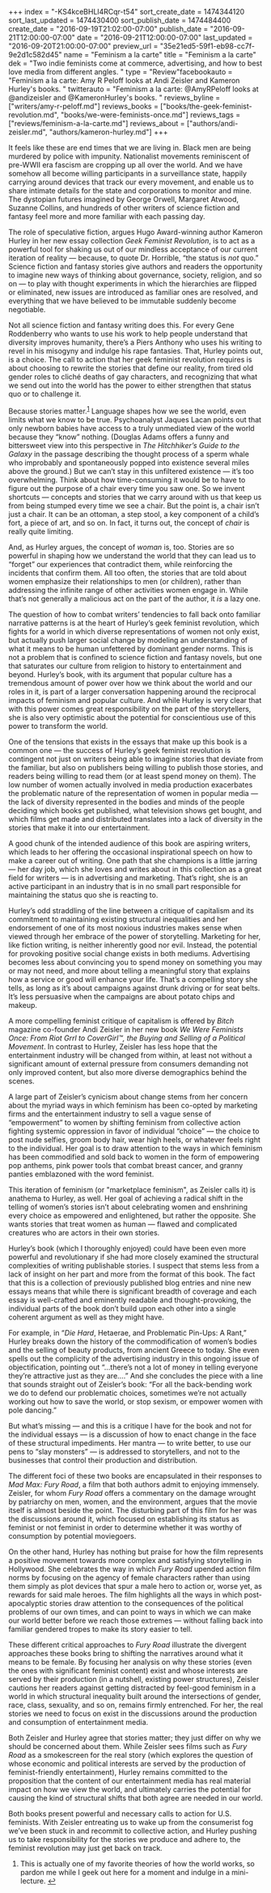 +++
index = "-KS4kceBHLl4RCqr-t54"
sort_create_date = 1474344120
sort_last_updated = 1474430400
sort_publish_date = 1474484400
create_date = "2016-09-19T21:02:00-07:00"
publish_date = "2016-09-21T12:00:00-07:00"
date = "2016-09-21T12:00:00-07:00"
last_updated = "2016-09-20T21:00:00-07:00"
preview_url = "35e21ed5-59f1-eb98-cc7f-9e2d1c582d45"
name = "Feminism a la carte"
title = "Feminism a la carte"
dek = "Two indie feminists come at commerce, advertising, and how to best love media from different angles. "
type = "Review"facebookauto = "Feminism a la carte: Amy R Peloff looks at Andi Zeisler and Kameron Hurley's books. "
twitterauto = "Feminism a la carte: @AmyRPeloff looks at @andizeisler and @KameronHurley's books. "
reviews_byline = ["writers/amy-r-peloff.md"]
reviews_books = ["books/the-geek-feminist-revolution.md", "books/we-were-feminists-once.md"]
reviews_tags = ["reviews/feminism-a-la-carte.md"]
reviews_about = ["authors/andi-zeisler.md", "authors/kameron-hurley.md"]
+++

It feels like these are end times that we are living in. Black men are being murdered by police with impunity. Nationalist movements reminiscent of pre-WWII era fascism are cropping up all over the world. And we have somehow all become willing participants in a surveillance state, happily carrying around devices that track our every movement, and enable us to share intimate details for the state and corporations to monitor and mine. The dystopian futures imagined by George Orwell, Margaret Atwood, Suzanne Collins, and hundreds of other writers of science fiction and fantasy feel more and more familiar with each passing day. 

The role of speculative fiction, argues Hugo Award-winning author Kameron Hurley in her new essay collection _Geek Feminist Revolution_, is to act as a powerful tool for shaking us out of our mindless acceptance of our current iteration of reality &mdash; because, to quote Dr. Horrible, “the status is _not_ quo.” Science fiction and fantasy stories give authors and readers the opportunity to imagine new ways of thinking about governance, society, religion, and so on &mdash; to play with thought experiments in which the hierarchies are flipped or eliminated, new issues are introduced as familiar ones are resolved, and everything that we have believed to be immutable suddenly become negotiable. 

Not all science fiction and fantasy writing does this. For every Gene Roddenberry who wants to use his work to help people understand that diversity improves humanity, there’s a Piers Anthony who uses his writing to revel in his misogyny and indulge his rape fantasies. That, Hurley points out, is a choice. The call to action that her geek feminist revolution requires is about choosing to rewrite the stories that define our reality, from tired old gender roles to cliché deaths of gay characters, and recognizing that what we send out into the world has the power to either strengthen that status quo or to challenge it.

Because stories matter.<sup><a href="#en-2016-09-08-01" id="enr-2016-09-08-01">1</a></sup> Language shapes how we see the world, even limits what we know to be true. Psychoanalyst Jaques Lacan points out that only newborn babies have access to a truly unmediated view of the world because they “know” nothing. (Douglas Adams offers a funny and bittersweet view into this perspective in _The Hitchhiker’s Guide to the Galaxy_ in the passage describing the thought process of a sperm whale who improbably and spontaneously popped into existence several miles above the ground.) But we can’t stay in this unfiltered existence &mdash; it’s too overwhelming. Think about how time-consuming it would be to have to figure out the purpose of a chair every time you saw one. So we invent shortcuts &mdash; concepts and stories that we carry around with us that keep us from being stumped every time we see a chair. But the point is, a chair isn’t just a chair. It can be an ottoman, a step stool, a key component of a child’s fort, a piece of art, and so on. In fact, it turns out, the concept of _chair_ is really quite limiting. 

And, as Hurley argues, the concept of _woman_ is, too. Stories are so powerful in shaping how we understand the world that they can lead us to “forget” our experiences that contradict them, while reinforcing the incidents that confirm them. All too often, the stories that are told about women emphasize their relationships to men (or children), rather than addressing the infinite range of other activities women engage in. While that’s not generally a malicious act on the part of the author, it _is_ a lazy one.  

The question of how to combat writers’ tendencies to fall back onto familiar narrative patterns is at the heart of Hurley’s geek feminist revolution, which fights for a world in which diverse representations of women not only exist, but actually push larger social change by modeling an understanding of what it means to be human unfettered by dominant gender norms. This is not a problem that is confined to science fiction and fantasy novels, but one that saturates our culture from religion to history to entertainment and beyond. Hurley’s book, with its argument that popular culture has a tremendous amount of power over how we think about the world and our roles in it, is part of a larger conversation happening around the reciprocal impacts of feminism and popular culture. And while Hurley is very clear that with this power comes great responsibility on the part of the storytellers, she is also very optimistic about the potential for conscientious use of this power to transform the world. 

One of the tensions that exists in the essays that make up this book is a common one &mdash; the success of Hurley’s geek feminist revolution is contingent not just on writers being able to imagine stories that deviate from the familiar, but also on publishers being willing to publish those stories, and readers being willing to read them (or at least spend money on them). The low number of women actually involved in media production exacerbates the problematic nature of the representation of women in popular media &mdash; the lack of diversity represented in the bodies and minds of the people deciding which books get published, what television shows get bought, and which films get made and distributed translates into a lack of diversity in the stories that make it into our entertainment. 

A good chunk of the intended audience of this book are aspiring writers, which leads to her offering the occasional inspirational speech on how to make a career out of writing. One path that she champions is a little jarring &mdash; her day job, which she loves and writes about in this collection as a great field for writers &mdash; is in advertising and marketing. That’s right, she is an active participant in an industry that is in no small part responsible for maintaining the status quo she is reacting to. 

Hurley’s odd straddling of the line between a critique of capitalism and its commitment to maintaining existing structural inequalities and her endorsement of one of its most noxious industries makes sense when viewed through her embrace of the power of storytelling. Marketing for her, like fiction writing, is neither inherently good nor evil. Instead, the potential for provoking positive social change exists in both mediums. Advertising becomes less about convincing you to spend money on something you may or may not need, and more about telling a meaningful story that explains how a service or good will enhance your life. That’s a compelling story she tells, as long as it’s about campaigns against drunk driving or for seat belts. It’s less persuasive when the campaigns are about potato chips and makeup.

<div class="break"></div>

A more compelling feminist critique of capitalism is offered by _Bitch_ magazine co-founder Andi Zeisler in her new book _We Were Feminists Once: From Riot Grrl to CoverGirl™, the Buying and Selling of a Political Movement_. In contrast to Hurley, Zeisler has less hope that the entertainment industry will be changed from within, at least not without a significant amount of external pressure from consumers demanding not only improved content, but also more diverse demographics behind the scenes.

A large part of Zeisler’s cynicism about change stems from her concern about the myriad ways in which feminism has been co-opted by marketing firms and the entertainment industry to sell a vague sense of “empowerment” to women by shifting feminism from collective action fighting systemic oppression in favor of individual “choice” &mdash; the choice to post nude selfies, groom body hair, wear high heels, or whatever feels right to the individual. Her goal is to draw attention to the ways in which feminism has been commodified and sold back to women in the form of empowering pop anthems, pink power tools that combat breast cancer, and granny panties emblazoned with the word feminist. 

This iteration of feminism (or "marketplace feminism", as Zeisler calls it) is anathema to Hurley, as well. Her goal of achieving a radical shift in the telling of women’s stories isn’t about celebrating women and enshrining every choice as empowered and enlightened, but rather the opposite. She wants stories that treat women as human &mdash; flawed and complicated creatures who are actors in their own stories.

Hurley’s book (which I thoroughly enjoyed) could have been even more powerful and revolutionary if she had more closely examined the structural complexities of writing publishable stories. I suspect that stems less from a lack of insight on her part and more from the format of this book. The fact that this is a collection of previously published blog entries and nine new essays means that while there is significant breadth of coverage and each essay is well-crafted and eminently readable and thought-provoking, the individual parts of the book don’t build upon each other into a single coherent argument as well as they might have. 

For example, in “_Die Hard_, Hetaerae, and Problematic Pin-Ups: A Rant,” Hurley breaks down the history of the commodification of women’s bodies and the selling of beauty products, from ancient Greece to today. She even spells out the complicity of the advertising industry in this ongoing issue of objectification, pointing out “&hellip;there’s not a lot of money in telling everyone they’re attractive just as they are&hellip;.” And she concludes the piece with a line that sounds straight out of Zeisler’s book: “For all the back-bending work we do to defend our problematic choices, sometimes we’re not actually working out how to save the world, or stop sexism, or empower women with pole dancing.” 

But what’s missing &mdash; and this is a critique I have for the book and not for the individual essays &mdash; is a discussion of how to enact change in the face of these structural impediments. Her mantra &mdash; to write better, to use our pens to “slay monsters” &mdash; is addressed to storytellers, and not to the businesses that control their production and distribution. 

The different foci of these two books are encapsulated in their responses to _Mad Max: Fury Road_, a film that both authors admit to enjoying immensely. Zeisler, for whom _Fury Road_ offers a commentary on the damage wrought by patriarchy on men, women, and the environment, argues that the movie itself is almost beside the point. The disturbing part of this film for her was the discussions around it, which focused on establishing its status as feminist or not feminist in order to determine whether it was worthy of consumption by potential moviegoers. 

On the other hand, Hurley has nothing but praise for how the film represents a positive movement towards more complex and satisfying storytelling in Hollywood. She celebrates the way in which _Fury Road_ upended action film norms by focusing on the agency of female characters rather than using them simply as plot devices that spur a male hero to action or, worse yet, as rewards for said male heroes. The film highlights all the ways in which post-apocalyptic stories draw attention to the consequences of the political problems of our own times, and can point to ways in which we can make our world better before we reach those extremes &mdash; without falling back into familiar gendered tropes to make its story easier to tell. 

These different critical approaches to _Fury Road_ illustrate the divergent approaches these books bring to shifting the narratives around what it means to be female. By focusing her analysis on why these stories (even the ones with significant feminist content) exist and whose interests are served by their production (in a nutshell, existing power structures), Zeisler cautions her readers against getting distracted by feel-good feminism in a world in which structural inequality built around the intersections of gender, race, class, sexuality, and so on, remains firmly entrenched. For her, the real stories we need to focus on exist in the discussions around the production and consumption of entertainment media.

Both Zeisler and Hurley agree that stories matter; they just differ on why we should be concerned about them. While Zeisler sees films such as _Fury Road_ as a smokescreen for the real story (which explores the question of whose economic and political interests are served by the production of feminist-friendly entertainment), Hurley remains committed to the proposition that the content of our entertainment media has real material impact on how we view the world, and ultimately carries the potential for causing the kind of structural shifts that both agree are needed in our world. 

Both books present powerful and necessary calls to action for U.S. feminists. With Zeisler entreating us to wake up from the consumerist fog we’ve been stuck in and recommit to collective action, and Hurley pushing us to take responsibility for the stories we produce and adhere to, the feminist revolution may just get back on track.

<ol class="endnotes">
	<li id="en-2016-09-08-01">
        <p>This is actually one of my favorite theories of how the world works, so pardon me while I geek out here for a moment and indulge in a mini-lecture.  <a href="#enr-2016-09-08-01">&#8617;</a></p>
        </li>	
</ol>
